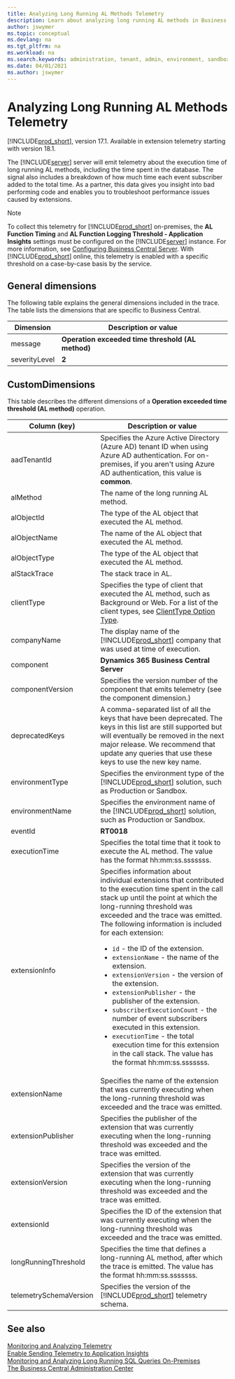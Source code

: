 ```yaml
---
title: Analyzing Long Running AL Methods Telemetry
description: Learn about analyzing long running AL methods in Business Central.  
author: jswymer
ms.topic: conceptual
ms.devlang: na
ms.tgt_pltfrm: na
ms.workload: na
ms.search.keywords: administration, tenant, admin, environment, sandbox, telemetry
ms.date: 04/01/2021
ms.author: jswymer
---
```


# Analyzing Long Running AL Methods Telemetry

[!INCLUDE[prod_short](../includes/2020_releasewave2.md)], version 17.1. Available in extension telemetry starting with version 18.1.

The [!INCLUDE[server](../developer/includes/server.md)] server will emit telemetry about the execution time of long running AL methods, including the time spent in the database. The signal also includes a breakdown of how much time each event subscriber added to the total time. As a partner, this data gives you insight into bad performing code and enables you to troubleshoot performance issues caused by extensions.

<!--
> [!NOTE]
> Currently, this signal isn't enabled for [!INCLUDE[prod_short](../developer/includes/prod_short.md)] on-premises. For [!INCLUDE[prod_short](../developer/includes/prod_short.md)] online, it's enabled with a specific threshold on a case-by-case basis by the service.
-->

> [!NOTE]
> To collect this telemetry for [!INCLUDE[prod_short](../developer/includes/prod_short.md)] on-premises, the **AL Function Timing** and **AL Function Logging Threshold - Application Insights** settings must be configured on the [!INCLUDE[server](../developer/includes/server.md)] instance. For more information, see [Configuring Business Central Server](configure-server-instance.md#general-settings). With [!INCLUDE[prod_short](../developer/includes/prod_short.md)] online, this telemetry is enabled with a specific threshold on a case-by-case basis by the service.

## General dimensions

The following table explains the general dimensions included in the trace. The table lists the dimensions that are specific to Business Central.

|Dimension|Description or value|
|---------|--------------------|
|message|**Operation exceeded time threshold (AL method)**|
|severityLevel|**2**|

## CustomDimensions

This table describes the different dimensions of a **Operation exceeded time threshold (AL method)** operation.

|Column (key)|Description or value|
|------------|---------------|
|aadTenantId|Specifies the Azure Active Directory (Azure AD) tenant ID when using Azure AD authentication. For on-premises, if you aren't using Azure AD authentication, this value is **common**. |
|alMethod|The name of the long running AL method.|
|alObjectId|The type of the AL object that executed the AL method.|
|alObjectName|The name of the AL object that executed the AL method.|
|alObjectType|The type of the AL object that executed the AL method.|
|alStackTrace|The stack trace in AL.|
|clientType|Specifies the type of client that executed the AL method, such as Background or Web. For a list of the client types, see [ClientType Option Type](../developer/methods-auto/clienttype/clienttype-option.md).|
|companyName|The display name of the [!INCLUDE[prod_short](../developer/includes/prod_short.md)] company that was used at time of execution. |
|component|**Dynamics 365 Business Central Server**|
|componentVersion|Specifies the version number of the component that emits telemetry (see the component dimension.)|
|deprecatedKeys|A comma-separated list of all the keys that have been deprecated. The keys in this list are still supported but will eventually be removed in the next major release. We recommend that update any queries that use these keys to use the new key name.|
|environmentType|Specifies the environment type of the [!INCLUDE[prod_short](../developer/includes/prod_short.md)] solution, such as Production or Sandbox.|
|environmentName|Specifies the environment name of the [!INCLUDE[prod_short](../developer/includes/prod_short.md)] solution, such as Production or Sandbox.|
|eventId|**RT0018**|
|executionTime|Specifies the total time that it took to execute the AL method. The value has the format hh:mm:ss.sssssss.|
|extensionInfo|Specifies information about individual extensions that contributed to the execution time spent in the call stack up until the point at which the long-running threshold was exceeded and the trace was emitted. The following information is included for each extension:<ul><li>`id` -  the ID of the extension.</li><li>`extensionName` - the name of the extension.</li><li>`extensionVersion` - the version of the extension.</li><li>`extensionPublisher` - the publisher of the extension.</li><li>`subscriberExecutionCount` - the number of event subscribers executed in this extension.</li><li>`executionTime` - the total execution time for this extension in the call stack. The value has the format hh:mm:ss.sssssss.</li></ul>|
|extensionName|Specifies the name of the extension that was currently executing when the long-running threshold was exceeded and the trace was emitted. |
|extensionPublisher|Specifies the publisher of the extension that was currently executing when the long-running threshold was exceeded and the trace was emitted.|
|extensionVersion|Specifies the version of the extension that was currently executing when the long-running threshold was exceeded and the trace was emitted.|
|extensionId|Specifies the ID of the extension that was currently executing when the long-running threshold was exceeded and the trace was emitted.|
|longRunningThreshold|Specifies the time that defines a long-running AL method, after which the trace is emitted. The value has the format hh:mm:ss.sssssss. |
|telemetrySchemaVersion|Specifies the version of the [!INCLUDE[prod_short](../developer/includes/prod_short.md)] telemetry schema. |

<!-- for 17.1 
<br /><br >This threshold is controlled by the [!INCLUDE[server](../developer/includes/server.md)] configuration settings called ALLongRunningFunctionTracingThreshold and ALLongRunningFunctionTracingThresholdForApplicationInsights.-->

<!--
## Example

The following code snippet shows an example of the CustomDimensions.

`{"telemetrySchemaVersion":"0.1","longRunningThreshold":"00:00:00.5000000","componentVersion":"17.0.15765.0","environmentName":"Production","environmentType":"Production","extensionPublisher":"Microsoft","deprecatedKeys":"Execution time (ms), executionTimeInMs, Long running log threshold (ms), longRunningThresholdInMs, Company name, AL Object Id, AL Object type, AL Object name, AL Stack trace, Client type, Extension name, Extension App Id, Extension version, Telemetry schema version, Component, Component version, Telemetry schema version, AadTenantId, Environment name, Environment type","extensionVersion":"17.0.15821.0","aadTenantId":"f22cca61-d606-4dfc-8165-acd0bf022d2a","extensionName":"Base Application","extensionInfo":"[{\"id\": \"00000000-0000-0000-0000-000000000000\",\"subscriberExecutionCount\": 0,\"executionTime\": 0},{\"id\": \"63ca2fa4-4f03-4f2b-a480-172fef340d3f\",\"extensionName\": \"System Application\",\"extensionVersion\": \"17.0.15821.0\",\"extensionPublisher\": \"Microsoft\",\"subscriberExecutionCount\": 0,\"executionTime\": 0},{\"id\": \"437dbf0e-84ff-417a-965d-ed2bb9650972\",\"extensionName\": \"Base Application\",\"extensionVersion\": \"17.0.15821.0\",\"extensionPublisher\": \"Microsoft\",\"subscriberExecutionCount\": 21,\"executionTime\": 0}]","executionTime":"00:00:01.7810000","component":"Dynamics 365 Business Central Server","companyName":"CRONUS USA, Inc.","alObjectType":"CodeUnit","alObjectName":"CRM Statistics Job","alStackTrace":"AppObjectType: CodeUnit\r\n  AppObjectId: 5350\r\n  AL CallStack: \"CRM Statistics Job\"(CodeUnit 5350).UpdateInvoice line 14 - Base Application by Microsoft\r\n\"CRM Statistics Job\"(CodeUnit 5350).UpdateStatusOfPaidInvoices line 21 - Base Application by Microsoft\r\n\"CRM Statistics Job\"(CodeUnit 5350).UpdateInvoices line 9 - Base Application by Microsoft\r\n\"CRM Statistics Job\"(CodeUnit 5350).UpdateStatisticsAndInvoices line 16 - Base Application by Microsoft\r\n\"CRM Statistics Job\"(CodeUnit 5350).OnRun(Trigger) line 2 - Base Application by Microsoft\r\n\"Job Queue Start Codeunit\"(CodeUnit 449).OnRun(Trigger) line 11 - Base Application by Microsoft\r\n\"Job Queue Dispatcher\"(CodeUnit 448).HandleRequest line 30 - Base Application by Microsoft\r\n\"Job Queue Dispatcher\"(CodeUnit 448).OnRun(Trigger) line 19 - Base Application by Microsoft","clientType":"Background","alObjectId":"5350","extensionId":"437dbf0e-84ff-417a-965d-ed2bb9650972","eventId":"RT0018","alMethod":"UpdateInvoice"}`

-->
## See also

[Monitoring and Analyzing Telemetry](telemetry-overview.md)  
[Enable Sending Telemetry to Application Insights](telemetry-enable-application-insights.md)  
[Monitoring and Analyzing Long Running SQL Queries On-Premises](monitor-long-running-sql-queries-event-log.md)  
[The Business Central Administration Center](tenant-admin-center.md)  
